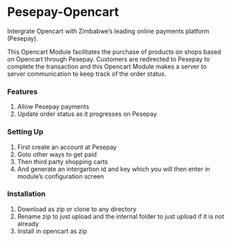 # Pesepay-Opencart

Intergrate Opencart with Zimbabwe’s leading online payments platform (Pesepay).

This Opencart Module facilitates the purchase of products on shops based on Opencart through Pesepay. Customers are redirected to Pesepay to complete the transaction and this Opencart Module makes a server to server communication to keep track of the order status.

### Features

1. Allow Pesepay payments
2. Update order status as it progresses on Pesepay

### Setting Up

1. First create an account at Pesepay
2. Goto other ways to get paid
3. Then third party shopping carts
4. And generate an intergartion id and key which you will then enter in module’s configuration screen

### Installation

1. Download as zip or clone to any directory
2. Rename zip to just upload and the internal folder to just upload if it is not already
3. Install in opencart as zip
